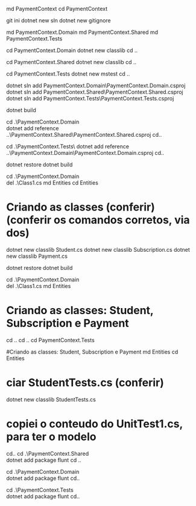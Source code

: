 md PaymentContext
cd PaymentContext

git ini
dotnet new sln
dotnet new gitignore

md PaymentContext.Domain
md PaymentContext.Shared
md PaymentContext.Tests


cd PaymentContext.Domain
dotnet new classlib
cd ..

cd PaymentContext.Shared
dotnet new classlib
cd ..

cd PaymentContext.Tests
dotnet new mstest
cd ..

dotnet sln add PaymentContext.Domain\PaymentContext.Domain.csproj
dotnet sln add PaymentContext.Shared\PaymentContext.Shared.csproj
dotnet sln add PaymentContext.Tests\PaymentContext.Tests.csproj

dotnet build


cd .\PaymentContext.Domain\
dotnet add reference ..\PaymentContext.Shared\PaymentContext.Shared.csproj
cd..


cd .\PaymentContext.Tests\ 
dotnet add reference ..\PaymentContext.Domain\PaymentContext.Domain.csproj
cd..

dotnet restore
dotnet build

cd .\PaymentContext.Domain\
del .\Class1.cs
md Entities
cd Entities

# Criando as classes (conferir)(conferir os comandos corretos, via dos)
dotnet new classlib Student.cs
dotnet new classlib Subscription.cs
dotnet new classlib Payment.cs

dotnet restore
dotnet build

cd .\PaymentContext.Domain\
del .\Class1.cs
md Entities

# Criando as classes: Student, Subscription e Payment

cd ..
cd ..
cd PaymentContext.Tests


#Criando as classes: Student, Subscription e Payment
md Entities
cd Entities

# ciar StudentTests.cs (conferir)
dotnet new classlib StudentTests.cs

# copiei o conteudo do UnitTest1.cs, para ter o modelo

cd..
cd .\PaymentContext.Shared\
dotnet add package flunt
cd ..

cd .\PaymentContext.Domain\
dotnet add package flunt
cd..

cd .\PaymentContext.Tests\
dotnet add package flunt
cd..


